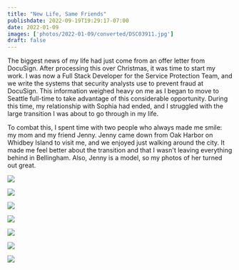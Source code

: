 ```yaml
---
title: "New Life, Same Friends"
publishdate: 2022-09-19T19:29:17-07:00
date: 2022-01-09
images: ['photos/2022-01-09/converted/DSC03911.jpg']
draft: false
---
```


The biggest news of my life had just come from an offer letter from DocuSign.  After processing this over Christmas, it was time to start my work.  I was now a Full Stack Developer for the Service Protection Team, and we write the systems that security analysts use to prevent fraud at DocuSign.  This information weighed heavy on me as I began to move to Seattle full-time to take advantage of this considerable opportunity.  During this time, my relationship with Sophia had ended, and I struggled with the large transition I was about to go through in my life.

To combat this, I spent time with two people who always made me smile: my mom and my friend Jenny.  Jenny came down from Oak Harbor on Whidbey Island to visit me, and we enjoyed just walking around the city.  It made me feel better about the transition and that I wasn't leaving everything behind in Bellingham.  Also, Jenny is a model, so my photos of her turned out great.

![](../photos/2022-01-09/converted/DSC03876.jpg)

![](../photos/2022-01-09/converted/DSC03877.jpg)

![](../photos/2022-01-09/converted/DSC03889.jpg)

![](../photos/2022-01-09/converted/DSC03908.jpg)

![](../photos/2022-01-09/converted/DSC03909.jpg)

![](../photos/2022-01-09/converted/DSC03911.jpg)

![](../photos/2022-01-09/converted/DSC03917.jpg)